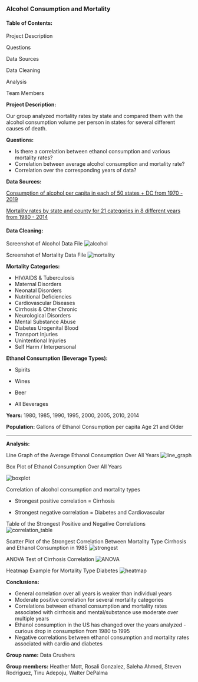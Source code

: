 ### Alcohol Consumption and Mortality

#### **Table of Contents:**

Project Description

Questions

Data Sources

Data Cleaning

Analysis

Team Members



**Project Description:**

Our group analyzed mortality rates by state and compared them with the alcohol consumption volume per person in states for several different causes of death.



**Questions:**

* Is there a correlation between ethanol consumption and various mortality rates?
* Correlation between average alcohol consumption and mortality rate?
* Correlation over the corresponding years of data?



**Data Sources:**

[Consumption of alcohol per capita in each of 50 states + DC from 1970 - 2019](https://pubs.niaaa.nih.gov/publications/surveillance117/pcyr1970-2019.txt )

[Mortality rates by state and county for 21 categories in 8 different years from 1980 - 2014](https://www.kaggle.com/IHME/us-countylevel-mortality )



#### **Data Cleaning:** 

Screenshot of Alcohol Data File
![alcohol](Images/screenshot_alcohol_file.png)

Screenshot of Mortality Data File
![mortality](Images/screenshot_mortality_file.png)

**Mortality Categories:**

* HIV/AIDS & Tuberculosis
* Maternal Disorders
* Neonatal Disorders
* Nutritional Deficiencies
* Cardiovascular Diseases
* Cirrhosis & Other Chronic
* Neurological Disorders
* Mental Substance Abuse
* Diabetes Urogenital Blood
* Transport Injuries
* Unintentional Injuries
* Self Harm / Interpersonal

**Ethanol Consumption (Beverage Types):**

* Spirits

* Wines

* Beer

* All Beverages

**Years:** 1980, 1985, 1990, 1995, 2000, 2005, 2010, 2014

**Population:** Gallons of Ethanol Consumption per capita Age 21 and Older

****



**Analysis:**

Line Graph of the Average Ethanol Consumption Over All Years
![line_graph](Images/Avg_Ethanol_allyears.png)

Box Plot of Ethanol Consumption Over All Years

![boxplot](Images/BoxPlot_allyears.png)

Correlation of alcohol consumption and mortality types

* Strongest positive correlation = Cirrhosis

* Strongest negative correlation = Diabetes and Cardiovascular

Table of the Strongest Positive and Negative Correlations
 ![correlation_table](Images/correlation_table_strongest_positive.png)

  Scatter Plot of the Strongest Correlation Between Mortality Type Cirrhosis and Ethanol Consumption in 1985
  ![strongest](Images/Cirrhosis_scatter_1985.png)
  
  ANOVA Test of Cirrhosis Correlation
  ![ANOVA](Images/screenshot_ANOVA.png)

Heatmap Example for Mortality Type Diabetes
![heatmap](Images/screenshot_heatmap_diabetes.png)

**Conclusions:**

* General correlation over all years is weaker than individual years
* Moderate positive correlation for several mortality categories
* Correlations between ethanol consumption and mortality rates associated with cirrhosis and mental/substance use moderate over multiple years
* Ethanol consumption in the US has changed over the years analyzed - curious drop in consumption from 1980 to 1995
* Negative correlations between ethanol consumption and mortality rates associated with cardio and diabetes

**Group name:** Data Crushers

**Group members:** Heather Mott, Rosali Gonzalez, Saleha Ahmed, Steven Rodriguez, Tinu Adepoju, Walter DePalma




